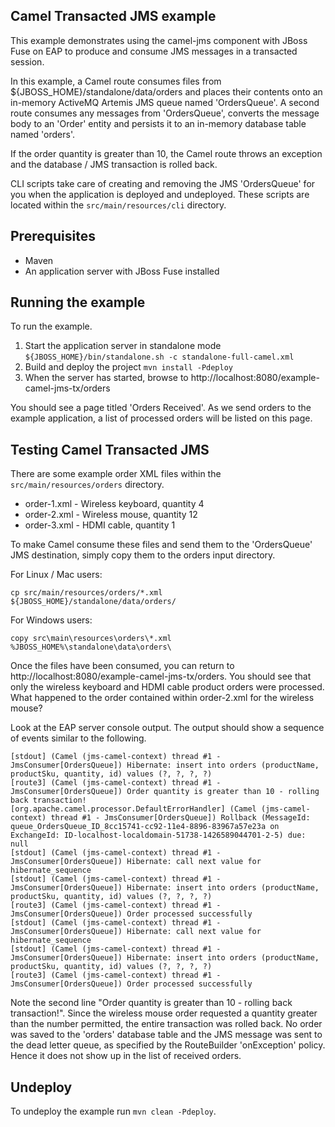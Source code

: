 Camel Transacted JMS example
----------------------------

This example demonstrates using the camel-jms component with JBoss Fuse on EAP to produce and consume JMS messages in a transacted session.

In this example, a Camel route consumes files from ${JBOSS_HOME}/standalone/data/orders and places their contents onto an in-memory ActiveMQ Artemis JMS queue
named 'OrdersQueue'. A second route consumes any messages from 'OrdersQueue', converts the message body to an 'Order' entity and persists it
to an in-memory database table named 'orders'.

If the order quantity is greater than 10, the Camel route throws an exception and the database / JMS transaction is rolled back.

CLI scripts take care of creating and removing the JMS 'OrdersQueue' for you when the
application is deployed and undeployed. These scripts are located within the `src/main/resources/cli` directory.

Prerequisites
-------------

* Maven
* An application server with JBoss Fuse installed

Running the example
-------------------

To run the example.

1. Start the application server in standalone mode `${JBOSS_HOME}/bin/standalone.sh -c standalone-full-camel.xml`
2. Build and deploy the project `mvn install -Pdeploy`
3. When the server has started, browse to http://localhost:8080/example-camel-jms-tx/orders

You should see a page titled 'Orders Received'. As we send orders to the example application, a list
of processed orders will be listed on this page.

Testing Camel Transacted JMS
----------------------------

There are some example order XML files within the `src/main/resources/orders` directory.

* order-1.xml - Wireless keyboard, quantity 4
* order-2.xml - Wireless mouse, quantity 12
* order-3.xml - HDMI cable, quantity 1

To make Camel consume these files and send them to the 'OrdersQueue' JMS destination, simply copy them to the orders input
directory.

For Linux / Mac users:

    cp src/main/resources/orders/*.xml ${JBOSS_HOME}/standalone/data/orders/

For Windows users:

    copy src\main\resources\orders\*.xml %JBOSS_HOME%\standalone\data\orders\

Once the files have been consumed, you can return to http://localhost:8080/example-camel-jms-tx/orders. You should see that only the wireless keyboard
and HDMI cable product orders were processed. What happened to the order contained within order-2.xml for the wireless mouse?

Look at the EAP server console output. The output should show a sequence of events similar to the following.

```
[stdout] (Camel (jms-camel-context) thread #1 - JmsConsumer[OrdersQueue]) Hibernate: insert into orders (productName, productSku, quantity, id) values (?, ?, ?, ?)
[route3] (Camel (jms-camel-context) thread #1 - JmsConsumer[OrdersQueue]) Order quantity is greater than 10 - rolling back transaction!
[org.apache.camel.processor.DefaultErrorHandler] (Camel (jms-camel-context) thread #1 - JmsConsumer[OrdersQueue]) Rollback (MessageId: queue_OrdersQueue_ID_8cc15741-cc92-11e4-8896-83967a57e23a on ExchangeId: ID-localhost-localdomain-51738-1426589044701-2-5) due: null
[stdout] (Camel (jms-camel-context) thread #1 - JmsConsumer[OrdersQueue]) Hibernate: call next value for hibernate_sequence
[stdout] (Camel (jms-camel-context) thread #1 - JmsConsumer[OrdersQueue]) Hibernate: insert into orders (productName, productSku, quantity, id) values (?, ?, ?, ?)
[route3] (Camel (jms-camel-context) thread #1 - JmsConsumer[OrdersQueue]) Order processed successfully
[stdout] (Camel (jms-camel-context) thread #1 - JmsConsumer[OrdersQueue]) Hibernate: call next value for hibernate_sequence
[stdout] (Camel (jms-camel-context) thread #1 - JmsConsumer[OrdersQueue]) Hibernate: insert into orders (productName, productSku, quantity, id) values (?, ?, ?, ?)
[route3] (Camel (jms-camel-context) thread #1 - JmsConsumer[OrdersQueue]) Order processed successfully
```

Note the second line "Order quantity is greater than 10 - rolling back transaction!". Since the wireless mouse order requested a quantity greater than the
number permitted, the entire transaction was rolled back. No order was saved to the 'orders' database table and the JMS message was sent to the dead
letter queue, as specified by the RouteBuilder 'onException' policy. Hence it does not show up in the list of received orders.

Undeploy
--------

To undeploy the example run `mvn clean -Pdeploy`.
